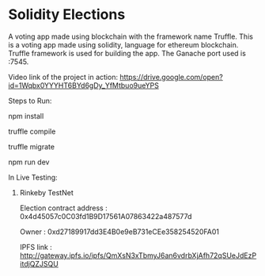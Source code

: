 # Solidity Elections
A voting app made using blockchain with the framework name Truffle.
This is a voting app made using solidity, language for ethereum blockchain.
Truffle framework is used for building the app.
The Ganache port used is :7545.

Video link of the project in action: https://drive.google.com/open?id=1Wqbx0YYYHT6BYd6gDy_YfMtbuo9ueYPS

Steps to Run:

npm install

truffle compile

truffle migrate

npm run dev

In Live Testing: 
1) Rinkeby TestNet

    Election contract address :  0x4d45057c0C03fd1B9D17561A07863422a487577d

    Owner : 0xd27189917dd3E4B0e9eB731eCEe358254520FA01

    IPFS link : 
    http://gateway.ipfs.io/ipfs/QmXsN3xTbmyJ6an6vdrbXjAfh72qSUeJdEzPitdjQZJSQU